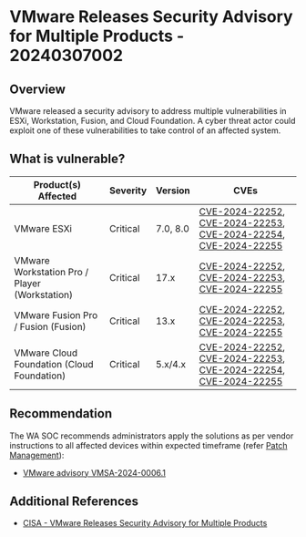 # VMware Releases Security Advisory for Multiple Products - 20240307002

  

## Overview

  
VMware released a security advisory to address multiple vulnerabilities in ESXi, Workstation, Fusion, and Cloud Foundation. A cyber threat actor could exploit one of these vulnerabilities to take control of an affected system.

  

## What is vulnerable?

  
|  Product(s) Affected| Severity  | Version| CVEs |
| -- | -- | -- | -- |
| VMware ESXi |Critical  | 7.0, 8.0  |[CVE-2024-22252](https://nvd.nist.gov/vuln/detail/CVE-2024-22252), [CVE-2024-22253](https://nvd.nist.gov/vuln/detail/CVE-2024-22253), [CVE-2024-22254](https://nvd.nist.gov/vuln/detail/CVE-2024-22254), [CVE-2024-22255](https://nvd.nist.gov/vuln/detail/CVE-2024-22255)  |
| VMware Workstation Pro / Player (Workstation) | Critical| 17.x |[CVE-2024-22252](https://nvd.nist.gov/vuln/detail/CVE-2024-22252), [CVE-2024-22253](https://nvd.nist.gov/vuln/detail/CVE-2024-22253), [CVE-2024-22255](https://nvd.nist.gov/vuln/detail/CVE-2024-22255)|
| VMware Fusion Pro / Fusion (Fusion) |Critical |13.x|  [CVE-2024-22252](https://nvd.nist.gov/vuln/detail/CVE-2024-22252), [CVE-2024-22253](https://nvd.nist.gov/vuln/detail/CVE-2024-22253), [CVE-2024-22255](https://nvd.nist.gov/vuln/detail/CVE-2024-22255)|
| VMware Cloud Foundation (Cloud Foundation) |Critical |5.x/4.x| [CVE-2024-22252](https://nvd.nist.gov/vuln/detail/CVE-2024-22252), [CVE-2024-22253](https://nvd.nist.gov/vuln/detail/CVE-2024-22253), [CVE-2024-22254](https://nvd.nist.gov/vuln/detail/CVE-2024-22254), [CVE-2024-22255](https://nvd.nist.gov/vuln/detail/CVE-2024-22255)|
  

## Recommendation

  
The WA SOC recommends administrators apply the solutions as per vendor instructions to all affected devices within expected timeframe (refer [Patch Management](../guidelines/patch-management.md)):

  

- [VMware advisory VMSA-2024-0006.1](https://www.vmware.com/security/advisories/VMSA-2024-0006.html)

  

## Additional References

  

- [CISA - VMware Releases Security Advisory for Multiple Products](https://www.cisa.gov/news-events/alerts/2024/03/06/vmware-releases-security-advisory-multiple-products)